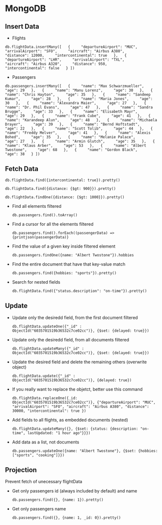 # MongoDB

## Insert Data
- Flights
```
db.flightData.insertMany([   {     "departureAirport": "MUC",     "arrivalAirport": "SFO",     "aircraft": "Airbus A380",     "distance": 12000,     "intercontinental": true   },   {     "departureAirport": "LHR",     "arrivalAirport": "TXL",     "aircraft": "Airbus A320",     "distance": 950,     "intercontinental": false   } ])
```
- Passengers
```
db.passengers.insertMany([   {     "name": "Max Schwarzmueller",     "age": 29   },   {     "name": "Manu Lorenz",     "age": 30   },   {     "name": "Chris Hayton",     "age": 35   },   {     "name": "Sandeep Kumar",     "age": 28   },   {     "name": "Maria Jones",     "age": 30   },   {     "name": "Alexandra Maier",     "age": 27   },   {     "name": "Dr. Phil Evans",     "age": 47   },   {     "name": "Sandra Brugge",     "age": 33   },   {     "name": "Elisabeth Mayr",     "age": 29   },   {     "name": "Frank Cube",     "age": 41   },   {     "name": "Karandeep Alun",     "age": 48   },   {     "name": "Michaela Drayer",     "age": 39   },   {     "name": "Bernd Hoftstadt",     "age": 22   },   {     "name": "Scott Tolib",     "age": 44   },   {     "name": "Freddy Melver",     "age": 41   },   {     "name": "Alexis Bohed",     "age": 35   },   {     "name": "Melanie Palace",     "age": 27   },   {     "name": "Armin Glutch",     "age": 35   },   {     "name": "Klaus Arber",     "age": 53   },   {     "name": "Albert Twostone",     "age": 68   },   {     "name": "Gordon Black",     "age": 38   } ])
```


## Fetch Data
```
db.flightData.find({intercontinental: true}).pretty()
```
```
db.flightData.find({distance: {$gt: 900}}).pretty()
```
```
db.flightData.findOne({distance: {$gt: 1000}}).pretty()
```
- Find all elements filtered 
  ```
  db.passengers.find().toArray()
  ```
- Find a cursor for all the elements filtered
  ```
  db.passengers.find().forEach((passengerData) => {printjson(passengerData)}
  ```
- Find the value of a given key inside filtered element
  ```
  db.passengers.findOne({name: "Albert Twostone"}).hobbies
  ```
- Find the entire document that have that key-value match
  ```
  db.passengers.find({hobbies: "sports"}).pretty() 
  ```
- Search for nested fields 
  ```
  db.flightData.find({"status.description": "on-time"}).pretty()
  ```


## Update
- Update only the desiredd field, from the first document filtered
  ```
  db.flightData.updateOne({"_id" : ObjectId("6035701519b36532c7ce02cc")}, {$set: {delayed: true}})
  ```
- Update only the desiredd field, from all documents filtered
  ```
  db.flightData.updateMany({"_id" : ObjectId("6035701519b36532c7ce02cc")}, {$set: {delayed: true}})
  ```
- Update the desired field and delete the remaining others (overwrite object)
  ```
  db.flightData.update({"_id" : ObjectId("6035701519b36532c7ce02cc")}, {delayed: true})
  ```
- If you really want to replace the objetct, better use this command
  ```
  db.flightData.replaceOne({_id: ObjectId("6035701519b36532c7ce02cc")}, {"departureAirport": "MUC", "arrivalAirport": "SFO", "aircraft": "Airbus A380", "distance": 30000, "intercontinental": true })
  ```
- Add fields to all flights, as embedded documents (nested)
  ```
  db.flightData.updateMany({}, {$set: {status: {description: "on-time", lastUpdated: "1 hour ago"}}})
  ```
- Add data as a list, not documents
  ```
  db.passengers.updateOne({name: "Albert Twostone"}, {$set: {hobbies: ["sports", "cooking"]}})
  ```



## Projection
Prevent fetch of unecessary flightData
- Get only passengers id (always included by default) and name 
  ```
  db.passengers.find({}, {name: 1}).pretty()
  ```
- Get only passengers name
  ```
  db.passengers.find({}, {name: 1, _id: 0}).pretty()
  ```
  
  

